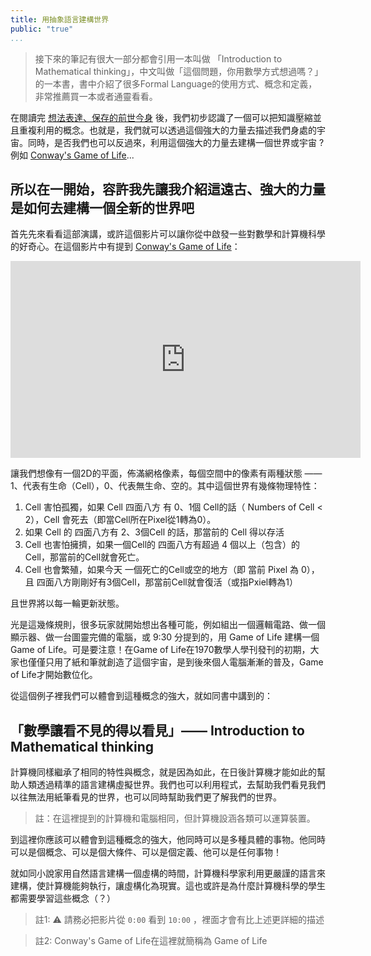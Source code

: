 ```yaml
---
title: 用抽象語言建構世界
public: "true"
...
```


> 接下來的筆記有很大一部分都會引用一本叫做 「Introduction to Mathematical thinking」，中文叫做「這個問題，你用數學方式想過嗎？」的一本書，書中介紹了很多Formal Language的使用方式、概念和定義，非常推薦買一本或者通靈看看。

在閱讀完 [想法表達、保存的前世今身](./how-n-why-formal-lang.html) 後，我們初步認識了一個可以把知識壓縮並且重複利用的概念。也就是，我們就可以透過這個強大的力量去描述我們身處的宇宙。同時，是否我們也可以反過來，利用這個強大的力量去建構一個世界或宇宙 ? 例如 [Conway's Game of Life](https://en.wikipedia.org/wiki/Conway's_Game_of_Life)...

## 所以在一開始，容許我先讓我介紹這遠古、強大的力量是如何去建構一個全新的世界吧

首先先來看看這部演講，或許這個影片可以讓你從中啟發一些對數學和計算機科學的好奇心。在這個影片中有提到 [Conway's Game of Life](https://en.wikipedia.org/wiki/Conway's_Game_of_Life)：

<iframe width="560" height="315" src="https://www.youtube.com/embed/6avJHaC3C2U" title="YouTube video player" frameborder="0" allow="accelerometer; autoplay; clipboard-write; encrypted-media; gyroscope; picture-in-picture" allowfullscreen></iframe>

讓我們想像有一個2D的平面，佈滿網格像素，每個空間中的像素有兩種狀態 —— 1、代表有生命（Cell），0、代表無生命、空的。其中這個世界有幾條物理特性：

1. Cell 害怕孤獨，如果 Cell 四面八方 有 0、1個 Cell的話（ Numbers of Cell < 2），Cell 會死去（即當Cell所在Pixel從1轉為0）。
2. 如果 Cell 的 四面八方有 2、3個Cell 的話，那當前的 Cell 得以存活
3. Cell 也害怕擁擠，如果一個Cell的 四面八方有超過 4 個以上（包含）的 Cell，那當前的Cell就會死亡。
4. Cell 也會繁殖，如果今天 一個死亡的Cell或空的地方（即 當前 Pixel 為 0），且 四面八方剛剛好有3個Cell，那當前Cell就會復活（或指Pxiel轉為1）

且世界將以每一輪更新狀態。

光是這幾條規則，很多玩家就開始想出各種可能，例如組出一個邏輯電路、做一個顯示器、做一台圖靈完備的電腦，或 9:30 分提到的，用 Game of Life 建構一個 Game of Life。可是要注意！在Game of Life在1970數學人學刊發刊的初期，大家也僅僅只用了紙和筆就創造了這個宇宙，是到後來個人電腦漸漸的普及，Game of Life才開始數位化。

從這個例子裡我們可以體會到這種概念的強大，就如同書中講到的：

## 「數學讓看不見的得以看見」—— Introduction to Mathematical thinking

計算機同樣繼承了相同的特性與概念，就是因為如此，在日後計算機才能如此的幫助人類透過精準的語言建構虛擬世界。我們也可以利用程式，去幫助我們看見我們以往無法用紙筆看見的世界，也可以同時幫助我們更了解我們的世界。

> 註：在這裡提到的計算機和電腦相同，但計算機設涵各類可以運算裝置。

到這裡你應該可以體會到這種概念的強大，他同時可以是多種具體的事物。他同時可以是個概念、可以是個大條件、可以是個定義、他可以是任何事物！

就如同小說家用自然語言建構一個虛構的時間，計算機科學家利用更嚴謹的語言來建構，使計算機能夠執行，讓虛構化為現實。這也或許是為什麼計算機科學的學生都需要學習這些概念（？）

> 註1: ⚠️ 請務必把影片從 `0:00` 看到 `10:00` ，裡面才會有比上述更詳細的描述

> 註2: Conway's Game of Life在這裡就簡稱為 Game of Life